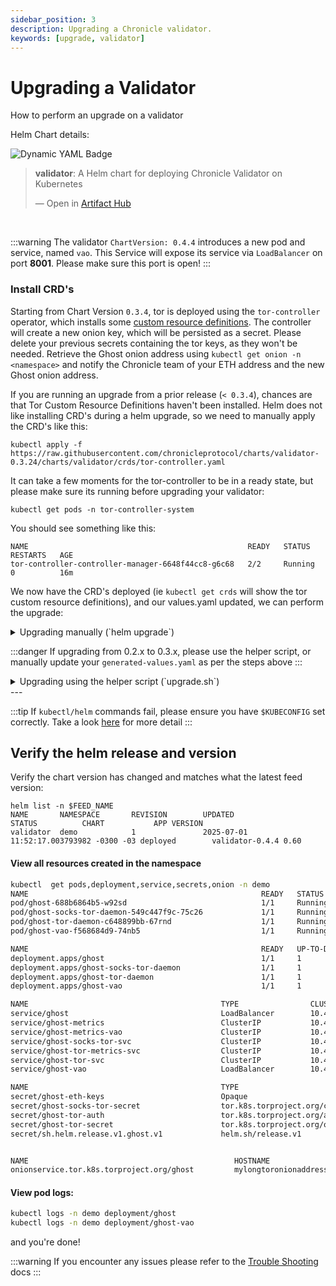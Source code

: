 ```yaml
---
sidebar_position: 3
description: Upgrading a Chronicle validator.
keywords: [upgrade, validator]
---
```


# Upgrading a Validator

How to perform an upgrade on a validator

Helm Chart details:

![Dynamic YAML Badge](https://img.shields.io/badge/dynamic/yaml?url=https%3A%2F%2Fchronicleprotocol.github.io%2Fcharts%2Findex.yaml&query=%24.entries.validator%5B0%5D.version&label=Validator%20ChartVersion&color=green)

<div class="artifacthub-widget" data-url="https://artifacthub.io/packages/helm/chronicle/validator" data-theme="light" data-header="true" data-stars="true" data-responsive="true"><blockquote><p lang="en" dir="ltr"><b>validator</b>: A Helm chart for deploying Chronicle Validator on Kubernetes</p>&mdash; Open in <a href="https://artifacthub.io/packages/helm/chronicle/validator">Artifact Hub</a></blockquote></div><script async src="https://artifacthub.io/artifacthub-widget.js"></script>

<br/>


:::warning
The validator `ChartVersion: 0.4.4` introduces a new pod and service, named `vao`. This Service will expose its service via `LoadBalancer` on port __8001__. Please make sure this port is open!
:::


### Install CRD's

Starting from Chart Version `0.3.4`, tor is deployed using the `tor-controller` operator, which installs some [custom resource definitions](https://raw.githubusercontent.com/chronicleprotocol/charts/refs/heads/main/charts/validator/crds/tor-controller.yaml). The controller will create a new onion key, which will be persisted as a secret. Please delete your previous secrets containing the tor keys, as they won't be needed. Retrieve the Ghost onion address using `kubectl get onion -n <namespace>` and notify the Chronicle team of your ETH address and the new Ghost onion address.

If you are running an upgrade from a prior release (`< 0.3.4`), chances are that Tor Custom Resource Definitions haven't been installed. Helm does not like installing CRD's during a helm upgrade, so we need to manually apply the CRD's like this:


```
kubectl apply -f https://raw.githubusercontent.com/chronicleprotocol/charts/validator-0.3.24/charts/validator/crds/tor-controller.yaml
```

It can take a few moments for the tor-controller to be in a ready state, but please make sure its running before upgrading your validator:

```
kubectl get pods -n tor-controller-system
```

You should see something like this:
```
NAME                                                 READY   STATUS    RESTARTS   AGE
tor-controller-controller-manager-6648f44cc8-g6c68   2/2     Running   0          16m
```

We now have the CRD's deployed (ie `kubectl get crds` will show the tor custom resource definitions), and our values.yaml updated, we can perform the upgrade:

<details>
<summary>Upgrading manually (`helm upgrade`)</summary>

## Upgrading manually (`helm upgrade`)
If you are upgrading from 0.3.x to 0.3.y, simply updating the chart version will suffice:

```
ssh <SERVER_IP>
su - <FEED_USERNAME>
export FEED_NAME=my-feed
```
### Prepare values

The values.yaml file is used to configure the validator. The file is generated by the install script, and should be updated to reflect the latest version of the feed chart.

With the latest version of the chart, there are a few changes that need to be made to the `values.yaml` / `generated-values.yaml` file:


Please structure your helm values like this:

```yaml
global:
  logLevel: "warn"
ghost:
  ethConfig:
    ethFrom:
      existingSecret: '<somesecret>'
      key: "ethFrom"
    ethKeys:
      existingSecret: '<somesecret>'
      key: "ethKeyStore"
    ethPass:
      existingSecret: '<somesecret>'
      key: "ethPass"
  ethRpcUrl: "https://MY_L1_RPC_URL"
  rpcUrl: "https://MY_L1_RPC_URL"
  env:
    normal:
      CFG_LIBP2P_EXTERNAL_ADDR: '/ip4/1.2.3.4' # public/reachable ip address of node

vao:
  env:
    normal:
      CFG_LIBP2P_EXTERNAL_ADDR: '/ip4/1.2.3.4' # public/reachable ip address of node

```
:::danger
Please ensure your values yaml file is updated to reflect the latest requirements for the validator chart, with the correct values for `ethConfig`, `ethRpcUrl` and `rpcUrl`.
:::

:::danger
Make sure the [TOR crds](#install-crds) are installed.
:::

```
helm repo update
helm upgrade $FEED_NAME -n $FEED_NAME -f $HOME/$FEED_NAME/generated-values.yaml chronicle/validator --version 0.4.3
```
</details>

:::danger
If upgrading from 0.2.x to 0.3.x, please use the helper script, or manually update your `generated-values.yaml` as per the steps above
:::

<details>
<summary>Upgrading using the helper script (`upgrade.sh`)</summary>

## Upgrading using `upgrade.sh`

:::warning
Please be aware that the latest helm chart has been renamed from `feed` to `validator`. Please use the `upgrade.sh` script to upgrade your validator to the latest version. This version embeds `musig` into the `ghost` pod. The upgrader script will clean up the generated `values.yaml` file and remove the unecessary musig values.
:::

To simplify the upgrade process, we have created a helper script that will upgrade your validator to the latest version. 

This script will attempt to run `helm upgrade <feedname> -n <feedname> chronicle/validator` on your feed release, with any updated input variables.

:::caution
Please use the correct `FEED_NAME`, which should be the same as your helm release name, if deployed using the `install.sh` script previously
:::


```
ssh <SERVER_IP>
su - <FEED_USERNAME>
export FEED_NAME=my-feed
```

:::danger
Make sure the [TOR crds](#install-crds) are installed.
:::

### Download the latest `upgrade.sh`

Get the latest upgrade.sh script:
```
wget -N https://raw.githubusercontent.com/chronicleprotocol/scripts/main/feeds/k3s-install/upgrade.sh
chmod a+x upgrade.sh
./upgrade.sh
```

:::tip You can set the expected variables in the `.env` file, or export them as environment variables. If the script fails to find any of these values, it will prompt you for them when running the script.
:::

</details>
---

:::tip
If `kubectl/helm` commands fail, please ensure you have `$KUBECONFIG` set correctly. Take a look [here](quickstart#kubectl--helm-commands-fail) for more detail
:::


## Verify the helm release and version

Verify the chart version has changed and matches what the latest feed version:

```
helm list -n $FEED_NAME
NAME       NAMESPACE       REVISION        UPDATED                                 STATUS          CHART           APP VERSION
validator  demo            1               2025-07-01 11:52:17.003793982 -0300 -03 deployed        validator-0.4.4 0.60
```

#### View all resources created in the namespace
```bash
kubectl  get pods,deployment,service,secrets,onion -n demo
NAME                                                    READY   STATUS             RESTARTS        AGE
pod/ghost-688b6864b5-w92sd                              1/1     Running            0               2m
pod/ghost-socks-tor-daemon-549c447f9c-75c26             1/1     Running            0               2m
pod/ghost-tor-daemon-c648899bb-67rnd                    1/1     Running            0               2m
pod/ghost-vao-f568684d9-74nb5                           1/1     Running            0               2m

NAME                                                    READY   UP-TO-DATE   AVAILABLE   AGE
deployment.apps/ghost                                   1/1     1            1           2m
deployment.apps/ghost-socks-tor-daemon                  1/1     1            1           2m
deployment.apps/ghost-tor-daemon                        1/1     1            1           2m
deployment.apps/ghost-vao                               1/1     1            1           2m

NAME                                           TYPE                CLUSTER-IP           EXTERNAL-IP          PORT(S)                              AGE
service/ghost                                  LoadBalancer        10.43.181.34         192.168.10.27        8000:31501/TCP,8080:30746/TCP        2m
service/ghost-metrics                          ClusterIP           10.43.21.230         <none>               9090/TCP                             2m
service/ghost-metrics-vao                      ClusterIP           10.43.23.37          <none>               9090/TCP                             2m
service/ghost-socks-tor-svc                    ClusterIP           10.43.87.120         <none>               9050/TCP                             2m
service/ghost-tor-metrics-svc                  ClusterIP           10.43.142.233        <none>               9035/TCP                             2m
service/ghost-tor-svc                          ClusterIP           10.43.194.155        <none>               8888/TCP                             2m
service/ghost-vao                              LoadBalancer        10.43.1.126          192.168.10.27        8001:31468/TCP                       2m

NAME                                           TYPE                                           DATA   AGE
secret/ghost-eth-keys                          Opaque                                         3      2m
secret/ghost-socks-tor-secret                  tor.k8s.torproject.org/control-password        1      2m
secret/ghost-tor-auth                          tor.k8s.torproject.org/authorized-clients-v3   0      2m
secret/ghost-tor-secret                        tor.k8s.torproject.org/onion-v3                5      2m
secret/sh.helm.release.v1.ghost.v1             helm.sh/release.v1                             1      2m


NAME                                              HOSTNAME                      AGE
onionservice.tor.k8s.torproject.org/ghost         mylongtoronionaddress.onion   28m
```

#### View pod logs:

```bash
kubectl logs -n demo deployment/ghost
kubectl logs -n demo deployment/ghost-vao
```

and you're done!

:::warning
If you encounter any issues please refer to the [Trouble Shooting](troubleshooting) docs
:::
